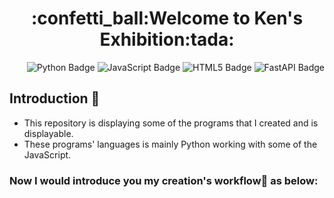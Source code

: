 <h1 align="center">:confetti_ball:Welcome to Ken's Exhibition:tada:</h1>

<div align="right">
<img src="https://img.shields.io/badge/python-3670A0?style=for-the-badge&logo=python&logoColor=ffdd54" alt="Python Badge"/>
<img src="https://img.shields.io/badge/javascript-%23323330.svg?style=for-the-badge&logo=javascript&logoColor=%23F7DF1E" alt="JavaScript Badge"/>
<img src="https://img.shields.io/badge/html5-%23E34F26.svg?style=for-the-badge&logo=html5&logoColor=white" alt="HTML5 Badge"/>
<img src="https://img.shields.io/badge/FastAPI-005571?style=for-the-badge&logo=fastapi" alt="FastAPI Badge"/>
</div>

## Introduction :loudspeaker:
 - This repository is displaying some of the programs that I created and is displayable.
 - These programs' languages is mainly Python working with some of the JavaScript.

### Now I would introduce you my creation's workflow:receipt: as below: